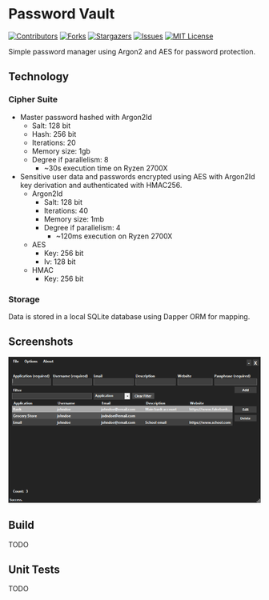 # Password Vault

[![Contributors][contributors-shield]][contributors-url]
[![Forks][forks-shield]][forks-url]
[![Stargazers][stars-shield]][stars-url]
[![Issues][issues-shield]][issues-url]
[![MIT License][license-shield]][license-url]

Simple password manager using Argon2 and AES for password protection.

## Technology

### Cipher Suite

- Master password hashed with Argon2Id
  - Salt: 128 bit
  - Hash: 256 bit
  - Iterations: 20
  - Memory size: 1gb
  - Degree if parallelism: 8
    - ~30s execution time on Ryzen 2700X
- Sensitive user data and passwords encrypted using AES with Argon2Id key derivation and authenticated with HMAC256.
  - Argon2Id
    - Salt: 128 bit
    - Iterations: 40
    - Memory size: 1mb
    - Degree if parallelism: 4
      - ~120ms execution on Ryzen 2700X
  - AES
    - Key: 256 bit
    - Iv: 128 bit
  - HMAC
    - Key: 256 bit

### Storage

Data is stored in a local SQLite database using Dapper ORM for mapping.

## Screenshots

![Main](docs/resources/main.PNG)

## Build

TODO

## Unit Tests

TODO

[contributors-shield]: https://img.shields.io/github/contributors/othneildrew/Best-README-Template.svg?style=flat-square
[contributors-url]: https://github.com/othneildrew/Best-README-Template/graphs/contributors
[forks-shield]: https://img.shields.io/github/forks/othneildrew/Best-README-Template.svg?style=flat-square
[forks-url]: https://github.com/othneildrew/Best-README-Template/network/members
[stars-shield]: https://img.shields.io/github/stars/othneildrew/Best-README-Template.svg?style=flat-square
[stars-url]: https://github.com/othneildrew/Best-README-Template/stargazers
[issues-shield]: https://img.shields.io/github/issues/othneildrew/Best-README-Template.svg?style=flat-square
[issues-url]: https://github.com/othneildrew/Best-README-Template/issues
[license-shield]: https://img.shields.io/github/license/othneildrew/Best-README-Template.svg?style=flat-square
[license-url]: https://github.com/othneildrew/Best-README-Template/blob/master/LICENSE.txt